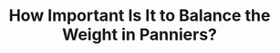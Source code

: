 ---
layout: community
category: community
title: "How Important Is It to Balance the Weight in Panniers?"
description: "How important is it to balance the weight in panniers? Just got the left to right balance close it's not that big a deal  and it's more important in the front than in the back I like to balance the panniers from left to right, then I try to get a weight/heaviness equality on front and rear wheel when loaded with me too."
isTopLevel: false
isSingleLevel: false
isArticle: false
datePublished: 2022-07-27 07:07:00 +0300
dateModified: 2022-07-27 07:07:00 +0300
published: false
---